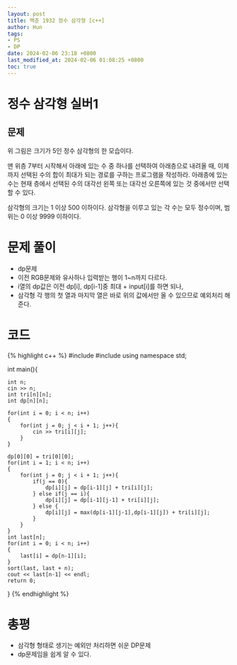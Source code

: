 ```yaml
---
layout: post
title: 백준 1932 정수 삼각형 [c++]
author: Hun
tags:
- PS
- DP
date: 2024-02-06 23:18 +0800
last_modified_at: 2024-02-06 01:08:25 +0800
toc: true
---
```


# 정수 삼각형 실버1

## 문제
위 그림은 크기가 5인 정수 삼각형의 한 모습이다.

맨 위층 7부터 시작해서 아래에 있는 수 중 하나를 선택하여 아래층으로 내려올 때, 이제까지 선택된 수의 합이 최대가 되는 경로를 구하는 프로그램을 작성하라. 아래층에 있는 수는 현재 층에서 선택된 수의 대각선 왼쪽 또는 대각선 오른쪽에 있는 것 중에서만 선택할 수 있다.

삼각형의 크기는 1 이상 500 이하이다. 삼각형을 이루고 있는 각 수는 모두 정수이며, 범위는 0 이상 9999 이하이다.

# 문제 풀이

- dp문제
- 이전 RGB문제와 유사하나 입력받는 행이 1~n까지 다르다.
- i열의 dp값은 이전 dp[i], dp[i-1]중 최대 + input[i]를 하면 되나,
- 삼각형 각 행의 첫 열과 마지막 열은 바로 위의 값에서만 올 수 있으므로 예외처리 해준다.

# 코드

{% highlight c++ %}
#include <iostream>
#include <algorithm>
using namespace std;



int main(){

    int n;
    cin >> n;
    int tri[n][n];
    int dp[n][n];
    
    for(int i = 0; i < n; i++)
    {
        for(int j = 0; j < i + 1; j++){
            cin >> tri[i][j];
        }
    }

    dp[0][0] = tri[0][0];
    for(int i = 1; i < n; i++)
    {
        for(int j = 0; j < i + 1; j++){
            if(j == 0){
                dp[i][j] = dp[i-1][j] + tri[i][j];
            } else if(j == i){
                dp[i][j] = dp[i-1][j-1] + tri[i][j];
            } else {
                dp[i][j] = max(dp[i-1][j-1],dp[i-1][j]) + tri[i][j];
            }
        }
    }
    int last[n];
    for(int i = 0; i < n; i++)
    {
        last[i] = dp[n-1][i];
    }
    sort(last, last + n);
    cout << last[n-1] << endl;
    return 0;
}
{% endhighlight %}

# 총평
- 삼각형 형태로 생기는 예외만 처리하면 쉬운 DP문제
- dp문제임을 쉽게 알 수 있다.